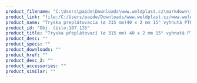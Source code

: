 ```yaml
---
product_filename: "C:\Users\paide\Downloads\www.weldplast.cz\markdown\tryska-preplatovaci-o-315-mm-40-x-2-mm-15-vyhnuta-ptfe.md"
product_link: "file:/C:/Users/paide/Downloads/www.weldplast.cz/www.weldplast.cz/sk/tryska-preplatovaci-o-315-mm-40-x-2-mm-15-vyhnuta-ptfe"
product_name: "Tryska preplátovacia (ø 315 mm)40 x 2 mm 15° vyhnutá PTFE"
product_id: "Obj. číslo:107.135"
product_title: "Tryska přeplátovací (ø 315 mm) 40 x 2 mm 15° vyhnutá PTFE | Weldplast"
product_desc: ""
product_specs: ""
product_downloads: ""
product_href: ""
product_desc_2: ""
product_accessories: ""
product_similar: ""
---
```

